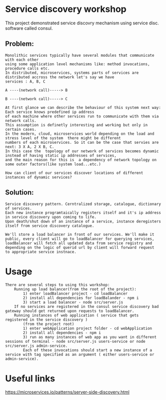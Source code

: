 # Service discovery workshop
This project demonstrated service discovry mechanism using service disc. software
called consul.

## Problem:
	Monolithic services typically have several modules that communicate with each other
	using some application level mechanisms like: method invocations, procedure calls etc.
	In distributed, microservices, systems parts of services are distributed accross the network let's say we have 
	services : A, B, C
	
	A ----(network call)-----> B
	
	B ----(network call)-----> C
	
	At first glance we can describe the behaviour of this system next way: Each service knows predefined ip address
	of each machine where other services run to communicate with them via network calls.
	This assumption is definetly interesting and working but only in certain cases. 
	In the modern, cloud, microservices world depending on the load and stress level of the system  there might be different 
	numbers of each microservices. So it can be the case that servies are next: 3 X A, 2 X B, C.
	In this case the  topology of our network of services becomes dynamic instead of having static ip addresses of services,
	and the main reason for this is  a dependency of network topology on some outer factors(like system load...etc.)
	
	How can client of our services discover locations of different instances of dynamic services?
## Solution:
	Service discovery pattern. Cerntralized storage, catalogue, dictionary of services.
	Each new instance programtaically registers itself and it's ip address in service discovery upon coming to life.
	Upon death/shut down of an instance of a service, instance deregisters itself from service discovery catalogue.

	We'll store a load balancer in front of our services. We'll make it public, every client will go to loadBalancer for querying services,
	loadBalancer will fetch all updated data from service registry and depending on the logic of querid url by client will forward request
	to appropriate service instnace.


# Usage
	There are several steps to using this workshop:
		Running up load balancer(from the root of the project):
			1) enter loadBalancer project - cd loadBalancer
			2) install all dependencies for loadBalander - npm i
			3) start a load balancer - node src/server.js 
		If no services are registered in the consul service discovery bad gateway should get returned upon requests to loadBalancer.
		Running instances of web application ( service that gets registered in the service discovery )
			(from the project root)
			1) enter webApplication project folder - cd webApplication
			2) install all dependencies - npm i
			3) run as many instances of web app as you want in different sessions of terminal - node src/server.js users-service or node src/server.js admin-service.
			Each of these invocations should start a new instance of a service with tag specified as an argument ( either users-service or admin-service).
# Useful links
https://microservices.io/patterns/server-side-discovery.html 
	
		
